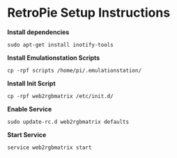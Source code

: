 # RetroPie Setup Instructions

**Install dependencies**
```
sudo apt-get install inotify-tools
```

**Install Emulationstation Scripts**
```
cp -rpf scripts /home/pi/.emulationstation/
```

**Install Init Script**
```
cp -rpf web2rgbmatrix /etc/init.d/
```

**Enable Service**
```
sudo update-rc.d web2rgbmatrix defaults
```

**Start Service**
```
service web2rgbmatrix start
```